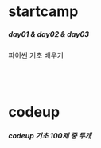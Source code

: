 # startcamp

##### day01 & day02 & day03

파이썬 기초 배우기

<br/>

<br/>

# codeup

##### codeup 기초 100제 중 두개

